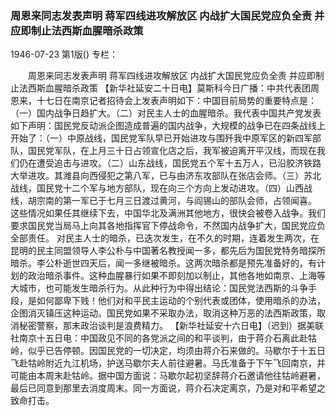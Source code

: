 ### 周恩来同志发表声明  蒋军四线进攻解放区  内战扩大国民党应负全责  并应即制止法西斯血腥暗杀政策

1946-07-23
第1版()
专栏：

　　周恩来同志发表声明
    蒋军四线进攻解放区
    内战扩大国民党应负全责  并应即制止法西斯血腥暗杀政策
    【新华社延安二十日电】莫斯科今日广播：中共代表团周恩来，十七日在南京记者招待会上发表声明如下：中国目前局势的重要特点是：（一）国内战争日趋扩大。（二）对民主人士的血腥暗杀。我代表中国共产党发表如下声明：国民党反动派企图造成普遍的国内战争，大规模的战争已在四条战线上开始了：（一）中原战线，国民党军队早已开始进攻与围歼我中原军区的新四军部队，国民党军队，在上月三十日占领宣化店之后，我军被迫离开平汉线，而现在我们仍在遭受追击与进攻。（二）山东战线，国民党五个军十五万人，已沿胶济铁路大举进攻。其潍县向西侵犯之第八军，已与由济东攻部队在张店会师。（三）苏北战线，国民党十二个军与地方部队，现在向三个方向上发动进攻。（四）山西战线，胡宗南的第一军已于七月三日渡过黄河，与阎锡山的部队会师，占领闻喜。
    这些情况如果任其继续下去，中国华北及满洲其他地方，很快会被卷入战争。我们要求国民党当局马上向其各地指挥官下停战命令，不然国内战争扩大，国民党应负全部责任。
    对民主人士的暗杀，已迭次发生，在不久的时期，连着发生两次，在昆明的民主同盟领导人李公朴与中国著名教授闻一多，都先后为国民党特务暗探所暗杀。李公朴逝世四天后，闻一多继被暗杀。这两次暗杀都是预先准备好的，有计划的政治暗杀事件。这种血腥暴行如果不即刻加以制止，其他各地如南京、上海等大城市，也可能发生暗杀行为。从此种行为中得出结论：国民党法西斯的斗争手段，是如何鄙卑下贱！他们对和平民主运动的个别代表或团体，使用暗杀的办法，企图消灭镇压这种运动。国民党如果不采取办法，取消这种万恶的法西斯政策，取消秘密警察，那末政治谈判是浪费精力。
    【新华社延安十六日电】（迟到）据美联社南京十五日电：中国政见不同的各党派之间的和平谈判，由于蒋介石离此赴牯岭，似乎已告停顿。因国民党的一切决定，均须由蒋介石来做的。马歇尔于十五日飞赴牯岭附近九江机场，护送马歇尔夫人前往避暑。马氏准备于下午飞回南京，并可能由本周末赴牯岭。据中国方面说：马歇尔起初坚辞蒋介石邀请他往牯岭避暑，最后已同意到那里去消度周末。同一方面说，蒋介石决定离京，乃是对和平希望之致命打击。
